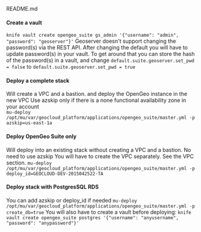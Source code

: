 README.md

#### Create a vault
`knife vault create opengeo_suite gs_admin '{"username": "admin", "password": "geoserver"}'`
Geoserver doesn't support changing the password(s) via the REST API. After changing the default you will have to update password(s) in your vault.
To get around that you can store the hash of the password(s) in a vault, and change `default.suite.geoserver.set_pwd = false` to `default.suite.geoserver.set_pwd = true`

#### Deploy a complete stack
Will create a VPC and a bastion. and deploy the OpenGeo instance in the new VPC 
Use azskip only if there is a none functional availability zone in your account  
`mu-deploy /opt/mu/var/geocloud_platform/applications/opengeo_suite/master.yml -p azskip=us-east-1a`

#### Deploy OpenGeo Suite only
Will deploy into an existing stack without creating a VPC and a bastion. No need to use azskip
You will have to create the VPC separately. See the VPC section.
`mu-deploy /opt/mu/var/geocloud_platform/applications/opengeo_suite/master.yml -p deploy_id=GEOCLOUD-DEV-2015042522-TA`

#### Deploy stack with PostgresSQL RDS
You can add azskip or deploy_id if needed
 `mu-deploy /opt/mu/var/geocloud_platform/applications/opengeo_suite/master.yml -p create_db=true`
You will also have to create a vault before deploying:
`knife vault create opengeo_suite postgres '{"username": "anyusername", "password": "anypassword"}'`
